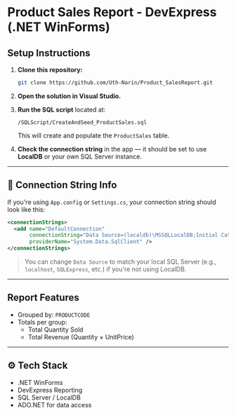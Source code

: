 ﻿#  Product Sales Report - DevExpress (.NET WinForms)

##  Setup Instructions

1. **Clone this repository:**
   ```bash
   git clone https://github.com/Uth-Narin/Product_SalesReport.git
   ```

2. **Open the solution in Visual Studio.**

3. **Run the SQL script** located at:
   ```
   /SQLScript/CreateAndSeed_ProductSales.sql
   ```
   This will create and populate the `ProductSales` table.

4. **Check the connection string** in the app — it should be set to use **LocalDB** or your own SQL Server instance.

---

## 🔌 Connection String Info

If you're using `App.config` or `Settings.cs`, your connection string should look like this:

```xml
<connectionStrings>
  <add name="DefaultConnection"
       connectionString="Data Source=(localdb)\MSSQLLocalDB;Initial Catalog=ProductSalesDB;Integrated Security=True;"
       providerName="System.Data.SqlClient" />
</connectionStrings>
```

>  You can change `Data Source` to match your local SQL Server (e.g., `localhost`, `SQLExpress`, etc.) if you're not using LocalDB.

---

##  Report Features

- Grouped by: `PRODUCTCODE`
- Totals per group:
  -  Total Quantity Sold
  -  Total Revenue (Quantity × UnitPrice)

---
## ⚙️ Tech Stack

- .NET WinForms
- DevExpress Reporting
- SQL Server / LocalDB
- ADO.NET for data access
